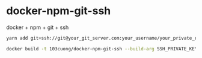 # docker-npm-git-ssh

docker + npm + git + ssh

```sh
yarn add git+ssh://git@your_git_server.com:your_username/your_private_repo_name.git
```

```sh
docker build -t 103cuong/docker-npm-git-ssh --build-arg SSH_PRIVATE_KEY="$(cat ~/.ssh/id_rsa | base64)" .
```
